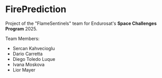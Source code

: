 # FirePrediction
Project of the "FlameSentinels" team for Endurosat's __Space Challenges Program__ 2025.

Team Members:

- Sercan Kahvecioglu 
- Dario Carretta
- Diego Toledo Luque
- Ivana Moskova
- Lior Mayer
